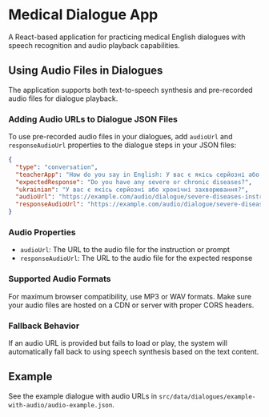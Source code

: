 # Medical Dialogue App

A React-based application for practicing medical English dialogues with speech recognition and audio playback capabilities.

## Using Audio Files in Dialogues

The application supports both text-to-speech synthesis and pre-recorded audio files for dialogue playback.

### Adding Audio URLs to Dialogue JSON Files

To use pre-recorded audio files in your dialogues, add `audioUrl` and `responseAudioUrl` properties to the dialogue steps in your JSON files:

```json
{
  "type": "conversation",
  "teacherApp": "How do you say in English: У вас є якісь серйозні або хронічні захворювання?",
  "expectedResponse": "Do you have any severe or chronic diseases?",
  "ukrainian": "У вас є якісь серйозні або хронічні захворювання?",
  "audioUrl": "https://example.com/audio/dialogue/severe-diseases-instruction.mp3",
  "responseAudioUrl": "https://example.com/audio/dialogue/severe-diseases-response.mp3"
}
```

### Audio Properties

- `audioUrl`: The URL to the audio file for the instruction or prompt
- `responseAudioUrl`: The URL to the audio file for the expected response

### Supported Audio Formats

For maximum browser compatibility, use MP3 or WAV formats. Make sure your audio files are hosted on a CDN or server with proper CORS headers.

### Fallback Behavior

If an audio URL is provided but fails to load or play, the system will automatically fall back to using speech synthesis based on the text content.

## Example

See the example dialogue with audio URLs in `src/data/dialogues/example-with-audio/audio-example.json`.